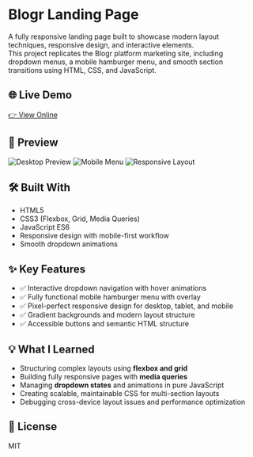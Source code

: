 # Blogr Landing Page

A fully responsive landing page built to showcase modern layout techniques, responsive design, and interactive elements.  
This project replicates the Blogr platform marketing site, including dropdown menus, a mobile hamburger menu, and smooth section transitions using HTML, CSS, and JavaScript.

## 🌐 Live Demo  
[👉 View Online](https://vanta-zjm.github.io/blogr-landing-page/)

## 📸 Preview  
![Desktop Preview](./images/desktop-preview.png)
![Mobile Menu](./images/mobile-menu-preview.png)
![Responsive Layout](./images/responsive-preview.png)

## 🛠️ Built With
- HTML5
- CSS3 (Flexbox, Grid, Media Queries)
- JavaScript ES6
- Responsive design with mobile-first workflow
- Smooth dropdown animations

## ✨ Key Features
- ✅ Interactive dropdown navigation with hover animations  
- ✅ Fully functional mobile hamburger menu with overlay  
- ✅ Pixel-perfect responsive design for desktop, tablet, and mobile  
- ✅ Gradient backgrounds and modern layout structure  
- ✅ Accessible buttons and semantic HTML structure  

## 💡 What I Learned
- Structuring complex layouts using **flexbox and grid**  
- Building fully responsive pages with **media queries**  
- Managing **dropdown states** and animations in pure JavaScript  
- Creating scalable, maintainable CSS for multi-section layouts  
- Debugging cross-device layout issues and performance optimization  

## 📄 License  
MIT
